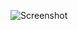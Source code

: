 ![Screenshot](https://raw.githubusercontent.com/Cryakl/Ultimate-RAT-Collection/refs/heads/main/Optix/Optix%20Lite%20v0.3/Screenshot.png)
